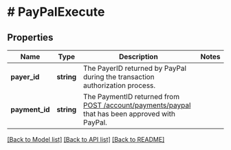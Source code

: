 # # PayPalExecute

## Properties

Name | Type | Description | Notes
------------ | ------------- | ------------- | -------------
**payer_id** | **string** | The PayerID returned by PayPal during the transaction authorization process. |
**payment_id** | **string** | The PaymentID returned from [POST /account/payments/paypal](/docs/api/account/#paypal-payment-stage) that has been approved with PayPal. |

[[Back to Model list]](../../README.md#models) [[Back to API list]](../../README.md#endpoints) [[Back to README]](../../README.md)
